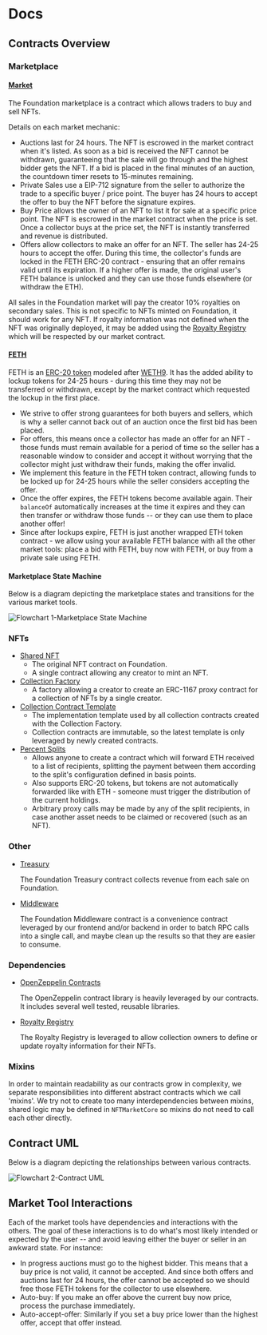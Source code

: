 # Docs

## Contracts Overview

### Marketplace

#### [Market](FNDNFTMarket.md)

The Foundation marketplace is a contract which allows traders to buy and sell NFTs.

Details on each market mechanic:

* Auctions last for 24 hours. The NFT is escrowed in the market contract when it's listed. As soon as a bid is received the NFT cannot be withdrawn, guaranteeing that the sale will go through and the highest bidder gets the NFT. If a bid is placed in the final minutes of an auction, the countdown timer resets to 15-minutes remaining.
* Private Sales use a EIP-712 signature from the seller to authorize the trade to a specific buyer / price point. The buyer has 24 hours to accept the offer to buy the NFT before the signature expires.
* Buy Price allows the owner of an NFT to list it for sale at a specific price point. The NFT is escrowed in the market contract when the price is set. Once a collector buys at the price set, the NFT is instantly transferred and revenue is distributed.
* Offers allow collectors to make an offer for an NFT. The seller has 24-25 hours to accept the offer. During this time, the collector's funds are locked in the FETH ERC-20 contract - ensuring that an offer remains valid until its expiration. If a higher offer is made, the original user's FETH balance is unlocked and they can use those funds elsewhere (or withdraw the ETH).

All sales in the Foundation market will pay the creator 10% royalties on secondary sales. This is not specific to NFTs minted on Foundation, it should work for any NFT. If royalty information was not defined when the NFT was originally deployed, it may be added using the [Royalty Registry](https://royaltyregistry.xyz/) which will be respected by our market contract.

#### [FETH](FETH.md)

FETH is an [ERC-20 token](https://eips.ethereum.org/EIPS/eip-20) modeled after [WETH9](https://etherscan.io/address/0xc02aaa39b223fe8d0a0e5c4f27ead9083c756cc2#code). It has the added ability to lockup tokens for 24-25 hours - during this time they may not be transferred or withdrawn, except by the market contract which requested the lockup in the first place.

* We strive to offer strong guarantees for both buyers and sellers, which is why a seller cannot back out of an auction once the first bid has been placed.&#x20;
* For offers, this means once a collector has made an offer for an NFT - those funds must remain available for a period of time so the seller has a reasonable window to consider and accept it without worrying that the collector might just withdraw their funds, making the offer invalid.
* We implement this feature in the FETH token contract, allowing funds to be locked up for 24-25 hours while the seller considers accepting the offer.
* Once the offer expires, the FETH tokens become available again. Their `balanceOf` automatically increases at the time it expires and they can then transfer or withdraw those funds -- or they can use them to place another offer!
* Since after lockups expire, FETH is just another wrapped ETH token contract - we allow using your available FETH balance with all the other market tools: place a bid with FETH, buy now with FETH, or buy from a private sale using FETH.

#### **Marketplace State Machine**

Below is a diagram depicting the marketplace states and transitions for the various market tools.

![Flowchart 1-Marketplace State Machine](https://user-images.githubusercontent.com/14855515/161260593-2bc20f67-4c70-4450-b3a2-eea5a7cd45ff.png)

### NFTs

* [Shared NFT](FNDNFT721.md)
  * The original NFT contract on Foundation.
  * A single contract allowing any creator to mint an NFT.
* [Collection Factory](FNDCollectionFactory.md)
  * A factory allowing a creator to create an ERC-1167 proxy contract for a collection of NFTs by a single creator.
* [Collection Contract Template](CollectionContract.md)
  * The implementation template used by all collection contracts created with the Collection Factory.
  * Collection contracts are immutable, so the latest template is only leveraged by newly created contracts.
* [Percent Splits](PercentSplitETH.md)
  * Allows anyone to create a contract which will forward ETH received to a list of recipients, splitting the payment between them according to the split's configuration defined in basis points.
  * Also supports ERC-20 tokens, but tokens are not automatically forwarded like with ETH - someone must trigger the distribution of the current holdings.
  * Arbitrary proxy calls may be made by any of the split recipients, in case another asset needs to be claimed or recovered (such as an NFT).

### Other

*   [Treasury](FoundationTreasury.md)

    The Foundation Treasury contract collects revenue from each sale on Foundation.
*   [Middleware](FNDMiddleware.md)

    The Foundation Middleware contract is a convenience contract leveraged by our frontend and/or backend in order to batch RPC calls into a single call, and maybe clean up the results so that they are easier to consume.

### Dependencies

*   [OpenZeppelin Contracts](https://openzeppelin.com/contracts/)

    The OpenZeppelin contract library is heavily leveraged by our contracts. It includes several well tested, reusable libraries.
*   [Royalty Registry](https://royaltyregistry.xyz/)

    The Royalty Registry is leveraged to allow collection owners to define or update royalty information for their NFTs.

### Mixins

In order to maintain readability as our contracts grow in complexity, we separate responsibilities into different abstract contracts which we call 'mixins'. We try not to create too many interdependencies between mixins, shared logic may be defined in `NFTMarketCore` so mixins do not need to call each other directly.

## Contract UML

Below is a diagram depicting the relationships between various contracts.

![Flowchart 2-Contract UML](https://user-images.githubusercontent.com/14855515/161260681-64774e18-d429-46ba-8c35-52efa0eb92e3.png)

## Market Tool Interactions

Each of the market tools have dependencies and interactions with the others. The goal of these interactions is to do what's most likely intended or expected by the user -- and avoid leaving either the buyer or seller in an awkward state. For instance:

* In progress auctions must go to the highest bidder. This means that a buy price is not valid, it cannot be accepted. And since both offers and auctions last for 24 hours, the offer cannot be accepted so we should free those FETH tokens for the collector to use elsewhere.
* Auto-buy: If you make an offer above the current buy now price, process the purchase immediately.
* Auto-accept-offer: Similarly if you set a buy price lower than the highest offer, accept that offer instead.
